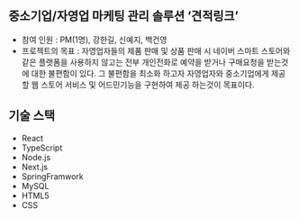 ## 중소기업/자영업 마케팅 관리 솔루션 ‘견적링크’
- 참여 인원 : PM(1명), 강한길, 신예지, 백건영
- 프로젝트의 목표 : 자영업자들의 제품 판매 및 상품 판매 시 네이버 스마트 스토어와 같은 플랫폼을 사용하지 않고는 전부 개인전화로 예약을 받거나 구매요청을 받는것에 대한 불편함이 있다.
  그 불편함을 최소화 하고자 자영업자와 중소기업에게 제공할 웹 스토어 서비스 및 어드민기능을 구현하여 제공 하는것이 목표이다.
##  기술 스택
- React
- TypeScript
- Node.js
- Next.js
- SpringFramwork
- MySQL
- HTML5
- CSS
